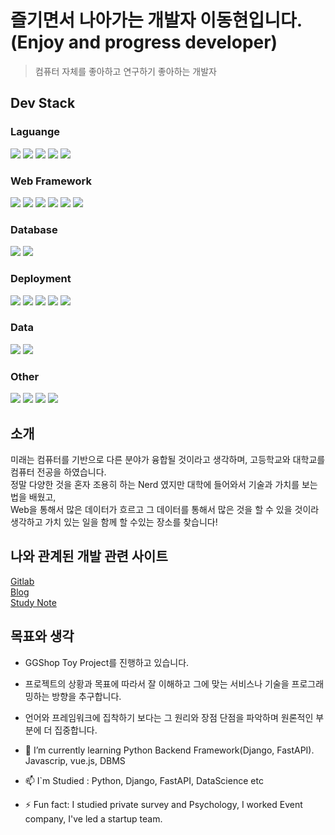# 즐기면서 나아가는 개발자 이동현입니다. (Enjoy and progress developer)
> 컴퓨터 자체를 좋아하고 연구하기 좋아하는 개발자

## Dev Stack
### Laguange
<img src="https://img.shields.io/badge/Python-3766AB?style=flat-square&logo=Python&logoColor=white"/></a>
<img src="https://img.shields.io/badge/HTML5-E34F26?style=flat-square&logo=HTML5&logoColor=white"/></a> 
<img src="https://img.shields.io/badge/CSS3-1572B6?style=flat-square&logo=CSS3&logoColor=white"/></a> 
<img src="https://img.shields.io/badge/JavaScript-F7DF1E?style=flat-square&logo=JavaScript&logoColor=white"/></a> 
<img src="https://img.shields.io/badge/Java-007396?style=flat-square&logo=Java&logoColor=white"/></a>

### Web Framework
<img src="https://img.shields.io/badge/Django-092E29?style=flat-square&logo=Django&logoColor=white"/></a>
<img src="https://img.shields.io/badge/FastAPI-009688?style=flat-square&logo=FastAPI&logoColor=white"/></a>
<img src="https://img.shields.io/badge/Node.js-339933?style=flat-square&logo=Node.js&logoColor=white"/></a>
<img src="https://img.shields.io/badge/Vue.js-4FC08D?style=flat-square&logo=Vue.js&logoColor=white"/></a> 
<img src="https://img.shields.io/badge/Vuetify-1867C0?style=flat-square&logo=Vuetify&logoColor=white"/></a> 
<img src="https://img.shields.io/badge/Bootstrap-7952B3?style=flat-square&logo=Bootstrap&logoColor=white"/></a> 

### Database
<img src="https://img.shields.io/badge/MariaDB-003545?style=flat-square&logo=MariaDB&logoColor=white"/></a> 
<img src="https://img.shields.io/badge/PostgreSQL-336791?style=flat-square&logo=PostgreSQL&logoColor=white"/></a>

### Deployment
<img src="https://img.shields.io/badge/Nginx-009639?style=flat-square&logo=NGINX&logoColor=white"/></a> 
<img src="https://img.shields.io/badge/Docker-2496ED?style=flat-square&logo=Docker&logoColor=white"/></a> 
<img src="https://img.shields.io/badge/Gogle Cloud-4285F4?style=flat-square&logo=Google-Cloud&logoColor=white"/></a> 
<img src="https://img.shields.io/badge/Azure-0089D6?style=flat-square&logo=Microsoft-Azure&logoColor=white"/></a> 
<img src="https://img.shields.io/badge/Naver Cloud-03C75A?style=flat-square&logo=Naver&logoColor=white"/></a> 

### Data
<img src="https://img.shields.io/badge/scikit learn-F7931E?style=flat-square&logo=scikit-learn&logoColor=white"/></a> 
<img src="https://img.shields.io/badge/Numpy-013243?style=flat-square&logo=NumPy&logoColor=white"/></a> 

### Other
<img src="https://img.shields.io/badge/Window-0078D6?style=flat-square&logo=Windows&logoColor=white"/></a>
<img src="https://img.shields.io/badge/Ubuntu-E95420?style=flat-square&logo=Ubuntu&logoColor=white"/></a> 
<img src="https://img.shields.io/badge/CentOS-262577?style=flat-square&logo=CentOS&logoColor=white"/></a> 
<img src="https://img.shields.io/badge/Linux Mint-87CF3E?style=flat-square&logo=Linux-Mint&logoColor=white"/></a>

## 소개
미래는 컴퓨터를 기반으로 다른 분야가 융합될 것이라고 생각하며, 고등학교와 대학교를 컴퓨터 전공을 하였습니다. <br>
정말 다양한 것을 혼자 조용히 하는 Nerd 였지만 대학에 들어와서 기술과 가치를 보는 법을 배웠고, <br>
Web을 통해서 많은 데이터가 흐르고 그 데이터를 통해서 많은 것을 할 수 있을 것이라 생각하고 가치 있는 일을 함께 할 수있는 장소를 찾습니다!<br>

## 나와 관계된 개발 관련 사이트
[Gitlab](https://gitlab.com/Dalsa)<br>
[Blog](https://hyeonproject.medium.com)<br>
[Study Note](https://www.notion.so/hyeonproject/Restart-Programmer-cd3bfb8570d643de982f8eca557519af)

<h2>목표와 생각</h2>

- GGShop Toy Project를 진행하고 있습니다.
- 프로젝트의 상황과 목표에 따라서 잘 이해하고 그에 맞는 서비스나 기술을 프로그래밍하는 방향을 추구합니다.
- 언어와 프레임워크에 집착하기 보다는 그 원리와 장점 단점을 파악하며 원론적인 부분에 더 집중합니다.

- 🌱 I’m currently learning Python Backend Framework(Django, FastAPI). Javascrip, vue.js, DBMS
- 📫 I`m Studied :  Python, Django, FastAPI, DataScience etc
- ⚡ Fun fact: I studied private survey and Psychology, I worked Event company, I've led a startup team.
